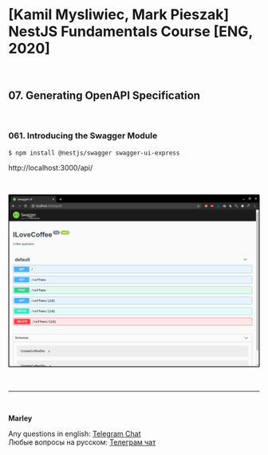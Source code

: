 # [Kamil Mysliwiec, Mark Pieszak] NestJS Fundamentals Course [ENG, 2020]

<br/>

## 07. Generating OpenAPI Specification

<br/>

### 061. Introducing the Swagger Module

    $ npm install @nestjs/swagger swagger-ui-express

http://localhost:3000/api/

<br/>

![Application](/img/pic-m07-p01.png?raw=true)

<br/>

---

<br/>

**Marley**

Any questions in english: <a href="https://jsdev.org/chat/">Telegram Chat</a>  
Любые вопросы на русском: <a href="https://jsdev.ru/chat/">Телеграм чат</a>
